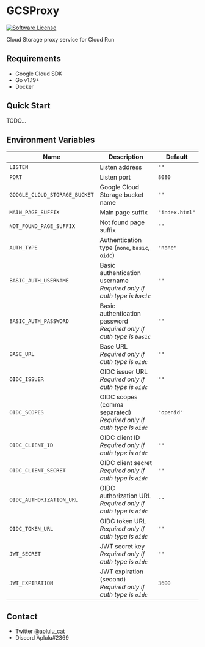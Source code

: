 # GCSProxy

[![Software License](https://img.shields.io/badge/license-MIT-brightgreen.svg)](LICENSE)

Cloud Storage proxy service for Cloud Run

## Requirements

* Google Cloud SDK
* Go v1.19+
* Docker

## Quick Start

TODO...

## Environment Variables

| Name                          | Description                                                               | Default        |
|-------------------------------|---------------------------------------------------------------------------|----------------|
| `LISTEN`                      | Listen address                                                            | `""`           |
| `PORT`                        | Listen port                                                               | `8080`         |
| `GOOGLE_CLOUD_STORAGE_BUCKET` | Google Cloud Storage bucket name                                          | `""`           |
| `MAIN_PAGE_SUFFIX`            | Main page suffix                                                          | `"index.html"` |
| `NOT_FOUND_PAGE_SUFFIX`       | Not found page suffix                                                     | `""`           |
| `AUTH_TYPE`                   | Authentication type (`none`, `basic`, `oidc`)                             | `"none"`       |
| `BASIC_AUTH_USERNAME`         | Basic authentication username<br/>*Required only if auth type is `basic`* | `""`           |
| `BASIC_AUTH_PASSWORD`         | Basic authentication password<br/>*Required only if auth type is `basic`* | `""`           |
| `BASE_URL`                    | Base URL<br/>*Required only if auth type is `oidc`*                       | `""`           |
| `OIDC_ISSUER`                 | OIDC issuer URL<br/>*Required only if auth type is `oidc`*                | `""`           |
| `OIDC_SCOPES`                 | OIDC scopes (comma separated)<br/>*Required only if auth type is `oidc`*  | `"openid"`     |
| `OIDC_CLIENT_ID`              | OIDC client ID<br/>*Required only if auth type is `oidc`*                 | `""`           |
| `OIDC_CLIENT_SECRET`          | OIDC client secret<br/>*Required only if auth type is `oidc`*             | `""`           |
| `OIDC_AUTHORIZATION_URL`      | OIDC authorization URL<br/>*Required only if auth type is `oidc`*         | `""`           |
| `OIDC_TOKEN_URL`              | OIDC token URL<br/>*Required only if auth type is `oidc`*                 | `""`           |
| `JWT_SECRET`                  | JWT secret key<br/>*Required only if auth type is `oidc`*                 | `""`           |
| `JWT_EXPIRATION`              | JWT expiration (second)<br/>*Required only if auth type is `oidc`*        | `3600`         |

## Contact

* Twitter [@aplulu_cat](https://twitter.com/aplulu_cat)
* Discord Aplulu#2369